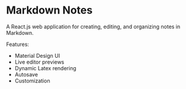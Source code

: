 # Markdown Notes

A React.js web application for creating, editing, and organizing notes in
Markdown.

Features:
- Material Design UI
- Live editor previews
- Dynamic Latex rendering
- Autosave
- Customization
